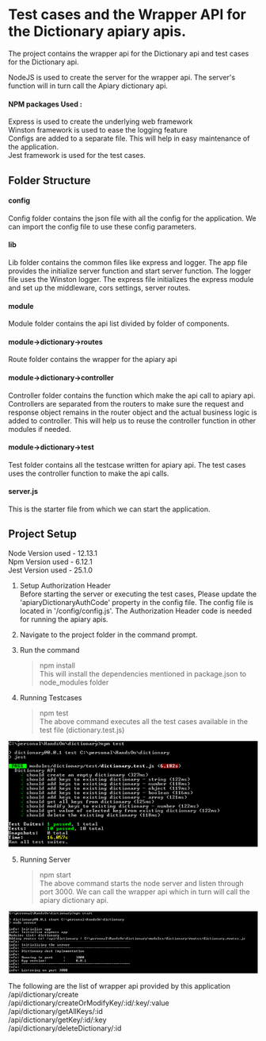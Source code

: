 <h1>Test cases and the Wrapper API for the Dictionary apiary apis.</h1>
  
The project contains the wrapper api for the Dictionary api and test cases for the Dictionary api.

NodeJS is used to create the server for the wrapper api. The server's function will in turn call the
Apiary dictionary api.<br>

<h4>NPM packages Used :</h4>
Express is used to create the underlying web framework<br>
Winston framework is used to ease the logging feature<br>
Configs are added to a separate file. This will help in easy maintenance of the application. <br>
Jest framework is used for the test cases.<br>


<h2>Folder Structure</h2>

<h4>config</h4>
  Config folder contains the json file with all the config for the application. We can import the config file to
  use these config parameters.

<h4>lib</h4>
  Lib folder contains the common files like express and logger.
  The app file provides the initialize server function and start server function.
  The logger file uses the Winston logger.
  The express file initializes the express module and set up the middleware, cors settings, server routes.

<h4>module</h4>
  Module folder contains the api list divided by folder of components.

<h4>module->dictionary->routes</h4>
  Route folder contains the wrapper for the apiary api

<h4>module->dictionary->controller</h4>
  Controller folder contains the function which make the api call to apiary api. Controllers are separated from the
  routers to make sure the request and response object remains in the router object and the actual business logic is
  added to controller. This will help us to reuse the controller function in other modules if needed.

<h4>module->dictionary->test</h4>
  Test folder contains all the testcase written for apiary api. The test cases uses the controller function to make
  the api calls.

<h4>server.js</h4>
  This is the starter file from which we can start the application.

<h2>Project Setup</h2>

Node Version used - 12.13.1<br>
Npm Version used - 6.12.1<br>
Jest Version used - 25.1.0


1) Setup Authorization Header<br>
  Before starting the server or executing the test cases, Please update the 'apiaryDictionaryAuthCode' property in
  the config file. The config file is located in '/config/config.js'. The Authorization Header code is needed for
  running the apiary apis.

2) Navigate to the project folder in the command prompt.<br>

3) Run the command<br>
    >npm install<br>
This will install the dependencies mentioned in package.json to node_modules folder

4) Running Testcases<br>
    >npm test<br>
  The above command executes all the test cases available in the test file (dictionary.test.js)
  
  ![Test Screenshot](/public/images/test.png)
  

5) Running Server<br>
     >npm start<br>
  The above command starts the node server and listen through port 3000. We can call the wrapper api which in turn
  will call the apiary dictionary api.

![Server Screenshot](/public/images/server.png)

 The following are the list of wrapper api provided by this application<br>
      /api/dictionary/create<br>
      /api/dictionary/createOrModifyKey/:id/:key/:value<br>
      /api/dictionary/getAllKeys/:id<br>
      /api/dictionary/getKey/:id/:key<br>
      /api/dictionary/deleteDictionary/:id<br>
      
